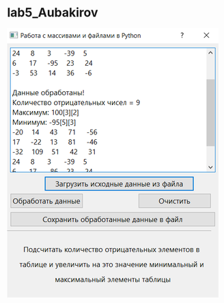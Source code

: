 # lab5_Aubakirov
![screenshot](https://github.com/harvey133/lab5_python_Rudenko/blob/main/screenshot.png)
